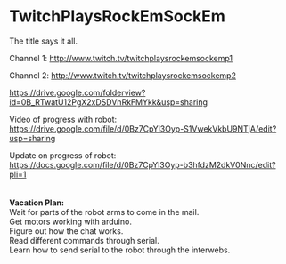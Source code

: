 TwitchPlaysRockEmSockEm
=======================

The title says it all.

Channel 1: http://www.twitch.tv/twitchplaysrockemsockemp1

Channel 2: http://www.twitch.tv/twitchplaysrockemsockemp2

https://drive.google.com/folderview?id=0B_RTwatU12PgX2xDSDVnRkFMYkk&usp=sharing

Video of progress with robot: https://drive.google.com/file/d/0Bz7CpYl3Oyp-S1VwekVkbU9NTjA/edit?usp=sharing

Update on progress of robot: https://docs.google.com/file/d/0Bz7CpYl3Oyp-b3hfdzM2dkV0Nnc/edit?pli=1
<br><br><br>
<b>Vacation Plan:</b><br>
Wait for parts of the robot arms to come in the mail.<br>
Get motors working with arduino.<br>
Figure out how the chat works.<br>
Read different commands through serial.<br>
Learn how to send serial to the robot through the interwebs.<br>
